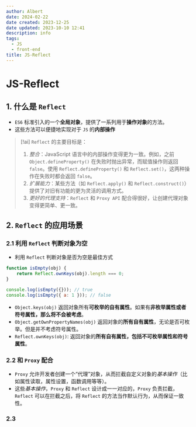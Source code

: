 ```yaml
---
author: Albert
date: 2024-02-22
date created: 2023-12-25
date updated: 2023-10-10 12:41
description: info
tags:
  - JS
  - front-end
title: JS-Reflect
---
```


# JS-Reflect

## 1. 什么是 `Reflect`

- `ES6` 标准引入的一个**全局对象**，提供了一系列用于**操作对象**的方法。
- 这些方法可以便捷地实现对于 `JS` 的**内部操作**

>[!ai]
>`Reflect` 的主要目标是：
>1. *整合*：JavaScript 语言中的内部操作变得更为一致。例如，之前 `Object.defineProperty()` 在失败时抛出异常，而赋值操作则返回 `false`。使用 `Reflect.defineProperty()` 和 `Reflect.set()`，这两种操作在失败时都会返回 `false`。
>2. *扩展能力*：某些方法（如 `Reflect.apply()` 和 `Reflect.construct()`）提供了对旧有功能的更为灵活的调用方式。
>3. *更好的代理支持*：`Reflect` 和 `Proxy API` 配合得很好，让创建代理对象变得更简单、更一致。

## 2. `Reflect` 的应用场景

### 2.1 利用 `Reflect` 判断对象为空

- 利用 `Reflect` 判断对象是否为空是最佳方式

```js
function isEmpty(obj) {
    return Reflect.ownKeys(obj).length === 0;
}

console.log(isEmpty({})); // true
console.log(isEmpty({ a: 1 })); // false
```

- `Object.keys(obj)` 返回对象所有**可枚举的自有属性**。如果有**非枚举属性或者符号属性，那么将不会被考虑**。
- `Object.getOwnPropertyNames(obj)` 返回对象的**所有自有属性**，无论是否可枚举。但是并不考虑符号属性。
- `Reflect.ownKeys(obj)`: 返回对象的**所有自有属性，包括不可枚举属性和符号属性**。

### 2.2 和 `Proxy` 配合

- `Proxy` 允许开发者创建一个“代理”对象，从而拦截自定义对象的*基本操作*（比如属性读取，属性设置，函数调用等等）。
- 这些*基本操作*，`Proxy` 和 `Reflect` 设计成一一对应的，`Proxy` 负责拦截， `Reflect` 可以在拦截之后，将 `Reflect` 的方法当作默认行为，从而保证一致性。

### 2.3 